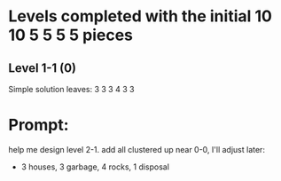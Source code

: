 # Levels completed with the initial 10 10 5 5 5 5 pieces
## Level 1-1 (0)
Simple solution leaves: 3 3 3 4 3 3





# Prompt:
help me design level 2-1. add all clustered up near 0-0, I'll adjust later:
- 3 houses, 3 garbage, 4 rocks, 1 disposal
